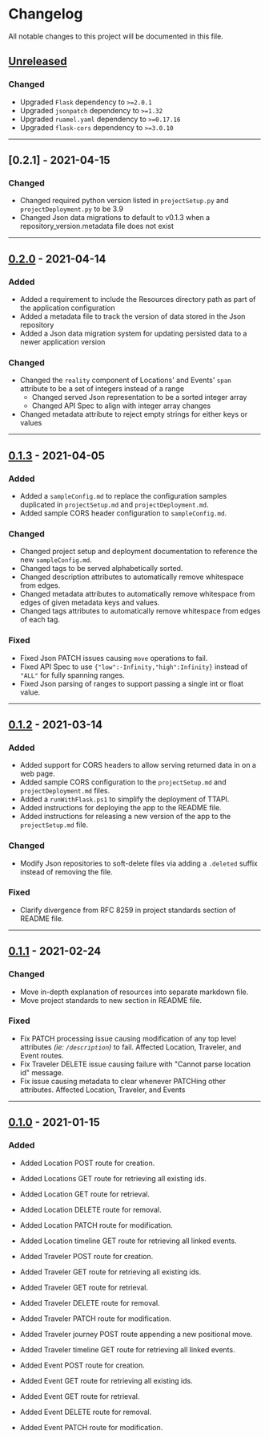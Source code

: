 # Changelog

All notable changes to this project will be documented in this file.

## [Unreleased]

### Changed
- Upgraded `Flask` dependency to `>=2.0.1`
- Upgraded `jsonpatch` dependency to `>=1.32`
- Upgraded `ruamel.yaml` dependency to `>=0.17.16`
- Upgraded `flask-cors` dependency to `>=3.0.10`

---

## [0.2.1] - 2021-04-15
### Changed
- Changed required python version listed in `projectSetup.py` and `projectDeployment.py` to be 3.9
- Changed Json data migrations to default to v0.1.3 when a repository_version.metadata file does not exist

---

## [0.2.0] - 2021-04-14
### Added
- Added a requirement to include the Resources directory path as part of the application configuration
- Added a metadata file to track the version of data stored in the Json repository
- Added a Json data migration system for updating persisted data to a newer application version

### Changed
- Changed the `reality` component of Locations' and Events' `span` attribute to be a set of integers instead of a range
  - Changed served Json representation to be a sorted integer array
  - Changed API Spec to align with integer array changes
- Changed metadata attribute to reject empty strings for either keys or values

---

## [0.1.3] - 2021-04-05
### Added
- Added a `sampleConfig.md` to replace the configuration samples duplicated in `projectSetup.md` and `projectDeployment.md`.
- Added sample CORS header configuration to `sampleConfig.md`.

### Changed
- Changed project setup and deployment documentation to reference the new `sampleConfig.md`.
- Changed tags to be served alphabetically sorted.
- Changed description attributes to automatically remove whitespace from edges.
- Changed metadata attributes to automatically remove whitespace from edges of given metadata keys and values.
- Changed tags attributes to automatically remove whitespace from edges of each tag.

### Fixed
- Fixed Json PATCH issues causing `move` operations to fail.
- Fixed API Spec to use `{"low":-Infinity,"high":Infinity}` instead of `"ALL"` for fully spanning ranges.
- Fixed Json parsing of ranges to support passing a single int or float value.

---

## [0.1.2] - 2021-03-14
### Added
- Added support for CORS headers to allow serving returned data in on a web page.
- Added sample CORS configuration to the `projectSetup.md` and `projectDeployment.md` files.
- Added a `runWithFlask.ps1` to simplify the deployment of TTAPI.
- Added instructions for deploying the app to the README file.
- Added instructions for releasing a new version of the app to the `projectSetup.md` file.

### Changed
- Modify Json repositories to soft-delete files via adding a `.deleted` suffix instead of removing the file.

### Fixed
- Clarify divergence from RFC 8259 in project standards section of README file.

---

## [0.1.1] - 2021-02-24
### Changed
- Move in-depth explanation of resources into separate markdown file.
- Move project standards to new section in README file.

### Fixed
- Fix PATCH processing issue causing modification of any top level attributes _(ie: `/description`)_ to fail. Affected Location, Traveler,
  and Event routes.
- Fix Traveler DELETE issue causing failure with "Cannot parse location id" message.
- Fix issue causing metadata to clear whenever PATCHing other attributes. Affected Location, Traveler, and Events

---

## [0.1.0] - 2021-01-15
### Added
- Added Location POST route for creation.
- Added Locations GET route for retrieving all existing ids.
- Added Location GET route for retrieval.
- Added Location DELETE route for removal.
- Added Location PATCH route for modification.
- Added Location timeline GET route for retrieving all linked events.

- Added Traveler POST route for creation.
- Added Traveler GET route for retrieving all existing ids.
- Added Traveler GET route for retrieval.
- Added Traveler DELETE route for removal.
- Added Traveler PATCH route for modification.
- Added Traveler journey POST route appending a new positional move.
- Added Traveler timeline GET route for retrieving all linked events.

- Added Event POST route for creation.
- Added Event GET route for retrieving all existing ids.
- Added Event GET route for retrieval.
- Added Event DELETE route for removal.
- Added Event PATCH route for modification.


[Unreleased]: https://github.com/kirypto/TimelineTracker/compare/v0.2.1...HEAD

[0.2.0]: https://github.com/kirypto/TimelineTracker/compare/v0.2.0...v0.2.1

[0.2.0]: https://github.com/kirypto/TimelineTracker/compare/v0.1.3...v0.2.0

[0.1.3]: https://github.com/kirypto/TimelineTracker/compare/v0.1.2...v0.1.3

[0.1.2]: https://github.com/kirypto/TimelineTracker/compare/v0.1.1...v0.1.2

[0.1.1]: https://github.com/kirypto/TimelineTracker/compare/v0.1.0...v0.1.1

[0.1.0]: https://github.com/kirypto/TimelineTracker/releases/tag/v0.1.0
